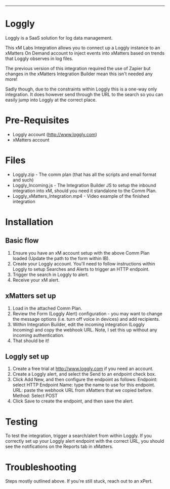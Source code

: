 
---

# Loggly

Loggly is a SaaS solution for log data management.

This xM Labs Integration allows you to connect up a Loggly instance to an xMatters On Demand account to inject events into xMatters based on trends that Loggly observes in log files.

The previous version of this integration required the use of Zapier but changes in the xMatters Integration Builder mean this isn't needed any more! 

Sadly though, due to the constraints within Loggly this is a one-way only integration.  It does however send through the URL to the search so you can easily jump into Loggly at the correct place.


# Pre-Requisites

* Loggly account (http://www.loggly.com)
* xMatters account


# Files

* Loggly.zip - The comm plan (that has all the scripts and email format and such)
* Loggly_Incoming.js - The Integration Builder JS to setup the inbound integration into xM, should you need it standalone to the Comm Plan.
* Loggly_xMatters_Integration.mp4 - Video example of the finished integration


# Installation

## Basic flow

1. Ensure you have an xM account setup with the above Comm Plan loaded (Update the path to the form within IB). 
2. Create your Loggly account.  You'll need to follow instructions within Loggly to setup Searches and Alerts to trigger an HTTP endpoint.
3. Trigger the search in Loggly to alert.
4. Receive your xM alert.


## xMatters set up

1. Load in the attached Comm Plan.
2. Review the Form (Loggly Alert) configuration - you may want to change the message options (i.e. turn off voice in devices) and add recipients.
3. Within Integration Builder, edit the incoming integration (Loggly Incoming) and copy the webhook URL.  Note, I set this up without any incoming authentication.
4. That should be it!


## Loggly set up

1. Create a free trial at http://www.loggly.com if you need an account.
2. Create a Loggly alert, and select the Send to an endpoint check box.
3. Click Add New, and then configure the endpoint as follows:
	Endpoint: select HTTP Endpoint
	Name: type the name to use for this endpoint.
	URL: paste the webhook URL from xMatters that we copied before.
	Method: Select POST
4. Click Save to create the endpoint, and then save the alert.


# Testing

To test the integration, trigger a search/alert from within Loggly.  If you correctly set up your Loggly alert endpoint with the correct URL, you should see the notifications on the Reports tab in xMatters.


# Troubleshooting

Steps mostly outlined above. If you're still stuck, reach out to an xPert. 